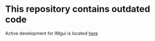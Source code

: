 # This repository contains outdated code

Active development for IMgui is located [here](https://github.com/jaredgk/IMgui-electron-packages)

